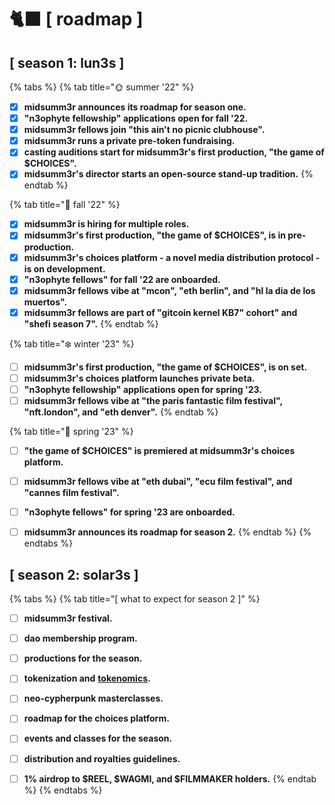 # 🐈⬛ \[ roadmap ]

## \[ season 1: lun3s ]



{% tabs %}
{% tab title="🌞  summer '22" %}
* [x] **midsumm3r announces its roadmap for season one.**
* [x] **"n3ophyte fellowship" applications open for fall '22.**
* [x] **midsumm3r fellows join "this ain't no picnic clubhouse".**
* [x] **midsumm3r runs a private pre-token fundraising.**
* [x] **casting auditions start for midsumm3r's first production, "the game of $CHOICES".**
* [x] **midsumm3r's director starts an open-source stand-up tradition.**
{% endtab %}

{% tab title="🍁 fall '22" %}
* [x] **midsumm3r is hiring for multiple roles.**
* [x] **midsumm3r's first production, "the game of $CHOICES", is in pre-production.**
* [x] **midsumm3r's choices platform - a novel media distribution protocol - is on development.**
* [x] **"n3ophyte fellows" for fall '22 are onboarded.**
* [x] **midsumm3r fellows vibe at "mcon", "eth berlin", and "hl la dia de los muertos".**
* [x] **midsumm3r fellows are part of "gitcoin kernel KB7" cohort" and "shefi season 7".**
{% endtab %}

{% tab title="❄️ winter '23" %}
* [ ] **midsumm3r's first production, "the game of $CHOICES", is on set.**
* [ ] **midsumm3r's choices platform launches private beta.**
* [ ] **"n3ophyte fellowship" applications open for spring '23.**
* [ ] **midsumm3r fellows vibe at "the paris fantastic film festival", "nft.london", and "eth denver".**
{% endtab %}

{% tab title="🌹 spring '23" %}
* [ ] **"the game of $CHOICES" is premiered at midsumm3r's choices platform.**
* [ ] **midsumm3r fellows vibe at "eth dubai", "ecu film festival", and "cannes film festival".**
* [ ] **"n3ophyte fellows" for spring '23 are onboarded.**
* [ ] **midsumm3r announces its roadmap for season 2.**
{% endtab %}
{% endtabs %}



## \[ season 2: solar3s ]



{% tabs %}
{% tab title="[  what to expect for season 2 ]" %}
* [ ] **midsumm3r festival.**
* [ ] **dao membership program.**
* [ ] **productions for the season.**
* [ ] **tokenization and** [**tokenomics**](https://github.com/bt3gl-labs/Awesome-Tokenomics-and-DAOs)**.**
* [ ] **neo-cypherpunk masterclasses.**
* [ ] **roadmap for the choices platform.**
* [ ] **events and classes for the season.**
* [ ] **distribution and royalties guidelines.**
* [ ] **1% airdrop to $REEL, $WAGMI, and $FILMMAKER holders.**&#x20;
{% endtab %}
{% endtabs %}

